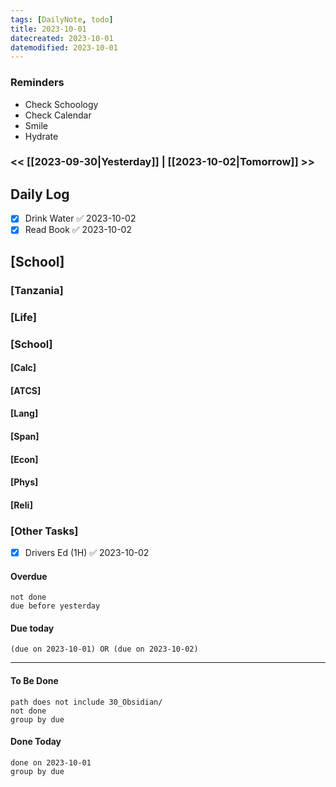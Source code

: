 ```yaml
---
tags: [DailyNote, todo]
title: 2023-10-01
datecreated: 2023-10-01
datemodified: 2023-10-01
---
```


### Reminders
- Check Schoology
- Check Calendar
- Smile
- Hydrate

### << [[2023-09-30|Yesterday]] | [[2023-10-02|Tomorrow]] >>

## Daily Log

- [x] Drink Water ✅ 2023-10-02
- [x] Read Book ✅ 2023-10-02

## [School]

### [Tanzania]

### [Life]

### [School]

#### [Calc]

#### [ATCS]

#### [Lang]

#### [Span]

#### [Econ]

#### [Phys]

#### [Reli]


### [Other Tasks]

- [x] Drivers Ed (1H) ✅ 2023-10-02

#### Overdue
```tasks
not done
due before yesterday
```
#### Due today

```tasks
(due on 2023-10-01) OR (due on 2023-10-02) 

```
---
#### To Be Done

```tasks
path does not include 30_Obsidian/
not done
group by due
```

#### Done Today

```tasks
done on 2023-10-01
group by due
```
